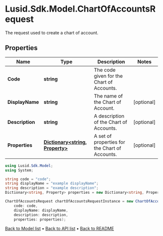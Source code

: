 # Lusid.Sdk.Model.ChartOfAccountsRequest
The request used to create a chart of account.

## Properties

Name | Type | Description | Notes
------------ | ------------- | ------------- | -------------
**Code** | **string** | The code given for the Chart of Accounts. | 
**DisplayName** | **string** | The name of the Chart of Account. | [optional] 
**Description** | **string** | A description of the Chart of Accounts. | [optional] 
**Properties** | [**Dictionary&lt;string, Property&gt;**](Property.md) | A set of properties for the Chart of Accounts. | [optional] 

```csharp
using Lusid.Sdk.Model;
using System;

string code = "code";
string displayName = "example displayName";
string description = "example description";
Dictionary<string, Property> properties = new Dictionary<string, Property>();

ChartOfAccountsRequest chartOfAccountsRequestInstance = new ChartOfAccountsRequest(
    code: code,
    displayName: displayName,
    description: description,
    properties: properties);
```

[Back to Model list](../README.md#documentation-for-models) &#8226; [Back to API list](../README.md#documentation-for-api-endpoints) &#8226; [Back to README](../README.md)
